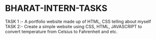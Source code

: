 # BHARAT-INTERN-TASKS
TASK 1 :- A portfolio website made up of HTML, CSS telling about myself  
TASK 2:- Create a simple website using CSS, HTML, JAVASCRIPT to convert temperature from Celsius to Fahrenheit and etc.

